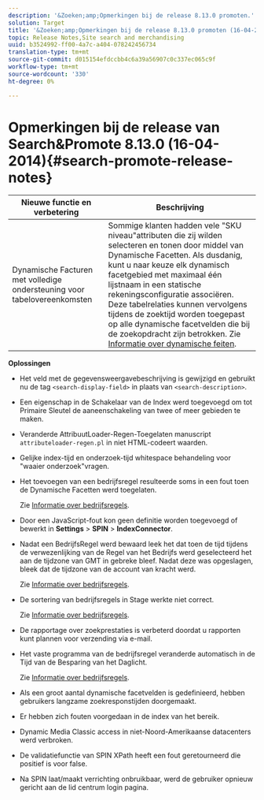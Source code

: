 ```yaml
---
description: '&Zoeken;amp;Opmerkingen bij de release 8.13.0 promoten.'
solution: Target
title: '&Zoeken;amp;Opmerkingen bij de release 8.13.0 promoten (16-04-2014)'
topic: Release Notes,Site search and merchandising
uuid: b3524992-ff00-4a7c-a404-078242456734
translation-type: tm+mt
source-git-commit: d015154efdccbb4c6a39a56907c0c337ec065c9f
workflow-type: tm+mt
source-wordcount: '330'
ht-degree: 0%

---
```



# Opmerkingen bij de release van Search&amp;Promote 8.13.0 (16-04-2014){#search-promote-release-notes}

| Nieuwe functie en verbetering | Beschrijving |
|----------------------------------------------|---------------------------------------------------------------------------------------------------------------------------------------------------------------------------------------------------------------------------------------------------------------------------------------------------------------------------------------------------------------------------------------------|
| Dynamische Facturen met volledige ondersteuning voor tabelovereenkomsten | Sommige klanten hadden vele &quot;SKU niveau&quot;attributen die zij wilden selecteren en tonen door middel van Dynamische Facetten. Als dusdanig, kunt u naar keuze elk dynamisch facetgebied met maximaal één lijstnaam in een statische rekeningsconfiguratie associëren. Deze tabelrelaties kunnen vervolgens tijdens de zoektijd worden toegepast op alle dynamische facetvelden die bij de zoekopdracht zijn betrokken. Zie [Informatie over dynamische feiten](../c-about-design-menu/c-about-dynamic-facets.md#concept_E65A70C9C2E04804BF24FBE1B3CAD899). |

**Oplossingen**

* Het veld met de gegevensweergavebeschrijving is gewijzigd en gebruikt nu de tag `<search-display-field>` in plaats van `<search-description>`.
* Een eigenschap in de Schakelaar van de Index werd toegevoegd om tot Primaire Sleutel de aaneenschakeling van twee of meer gebieden te maken.
* Veranderde AttribuutLoader-Regen-Toegelaten manuscript `attributeloader-regen.pl` in niet HTML-codeert waarden.
* Gelijke index-tijd en onderzoek-tijd whitespace behandeling voor &quot;waaier onderzoek&quot;vragen.
* Het toevoegen van een bedrijfsregel resulteerde soms in een fout toen de Dynamische Facetten werd toegelaten.

   Zie [Informatie over bedrijfsregels](../c-about-rules-menu/c-about-business-rules.md#concept_2A93D76216754D3D8412CDEA00BD26BD).

* Door een JavaScript-fout kon geen definitie worden toegevoegd of bewerkt in **Settings** > **SPIN** > **IndexConnector**.
* Nadat een BedrijfsRegel werd bewaard leek het dat toen de tijd tijdens de verwezenlijking van de Regel van het Bedrijfs werd geselecteerd het aan de tijdzone van GMT in gebreke bleef. Nadat deze was opgeslagen, bleek dat de tijdzone van de account van kracht werd.

   Zie [Informatie over bedrijfsregels](../c-about-rules-menu/c-about-business-rules.md#concept_2A93D76216754D3D8412CDEA00BD26BD).

* De sortering van bedrijfsregels in Stage werkte niet correct.

   Zie [Informatie over bedrijfsregels](../c-about-rules-menu/c-about-business-rules.md#concept_2A93D76216754D3D8412CDEA00BD26BD).

* De rapportage over zoekprestaties is verbeterd doordat u rapporten kunt plannen voor verzending via e-mail.
* Het vaste programma van de bedrijfsregel veranderde automatisch in de Tijd van de Besparing van het Daglicht.

   Zie [Informatie over bedrijfsregels](../c-about-rules-menu/c-about-business-rules.md#concept_2A93D76216754D3D8412CDEA00BD26BD).

* Als een groot aantal dynamische facetvelden is gedefinieerd, hebben gebruikers langzame zoekresponstijden doorgemaakt.
* Er hebben zich fouten voorgedaan in de index van het bereik.
* Dynamic Media Classic access in niet-Noord-Amerikaanse datacenters werd verbroken.
* De validatiefunctie van SPIN XPath heeft een fout geretourneerd die positief is voor false.

* Na SPIN laat/maakt verrichting onbruikbaar, werd de gebruiker opnieuw gericht aan de lid centrum login pagina.


